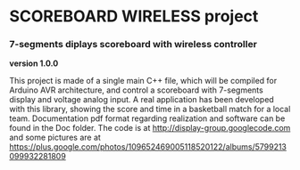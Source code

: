 # SCOREBOARD WIRELESS project 
### 7-segments diplays scoreboard with wireless controller 
**version 1.0.0**


This project is made of a single main C++ file, which will be compiled for Arduino AVR 
architecture, and control a scoreboard with 7-segments display and voltage analog input.
A real application has been developed with this library, showing the score and time in a 
basketball match for a local team. 
Documentation pdf format regarding realization and software can be found in the Doc folder.
The code is at http://display-group.googlecode.com and some pictures are at
https://plus.google.com/photos/109652469005118520122/albums/5799213099932281809
